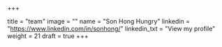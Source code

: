 +++

title = "team"
image = ""
name = "Son Hong Hungry"
linkedin = "https://www.linkedin.com/in/sonhong/" 
linkedin_txt = "View my profile"
weight = 21
draft = true
+++ 